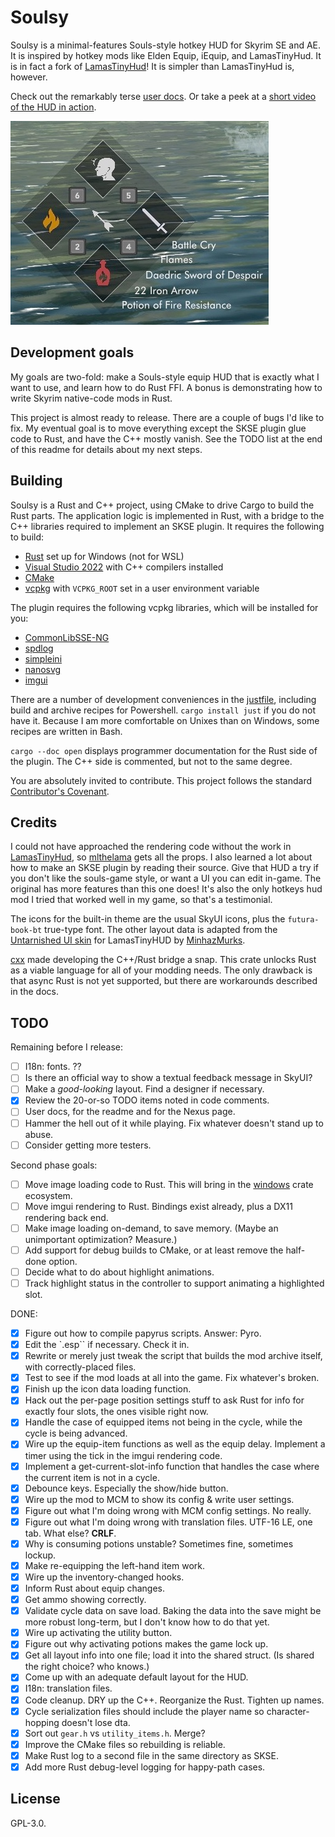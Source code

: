 # Soulsy

Soulsy is a minimal-features Souls-style hotkey HUD for Skyrim SE and AE. It is inspired by hotkey mods like Elden Equip, iEquip, and LamasTinyHud. It is in fact a fork of [LamasTinyHud](https://github.com/mlthelama/LamasTinyHUD)! It is simpler than LamasTinyHud is, however.

Check out the remarkably terse [user docs](./docs/usage.md). Or take a peek at a [short video of the HUD in action](https://youtu.be/rys9QjC9eak).

![Screenshot of the hud](./docs/SoulsyHUD_preview.jpeg)

## Development goals

My goals are two-fold: make a Souls-style equip HUD that is exactly what I want to use, and learn how to do Rust FFI. A bonus is demonstrating how to write Skyrim native-code mods in Rust.

This project is almost ready to release. There are a couple of bugs I'd like to fix. My eventual goal is to move everything except the SKSE plugin glue code to Rust, and have the C++ mostly vanish. See the TODO list at the end of this readme for details about my next steps.

## Building

Soulsy is a Rust and C++ project, using CMake to drive Cargo to build the Rust parts. The application logic is implemented in Rust, with a bridge to the C++ libraries required to implement an SKSE plugin. It requires the following to build:

- [Rust](https://rustup.rs) set up for Windows (not for WSL)
- [Visual Studio 2022](https://visualstudio.microsoft.com) with C++ compilers installed
- [CMake](https://cmake.org)
- [vcpkg](https://github.com/microsoft/vcpkg) with `VCPKG_ROOT` set in a user environment variable

The plugin requires the following vcpkg libraries, which will be installed for you:

- [CommonLibSSE-NG](https://github.com/CharmedBaryon/CommonLibSSE-NG)
- [spdlog](https://github.com/gabime/spdlog)
- [simpleini](https://github.com/brofield/simpleini)
- [nanosvg](https://github.com/memononen/nanosvg)
- [imgui](https://github.com/ocornut/imgui)

There are a number of development conveniences in the [justfile](https://just.systems), including build and archive recipes for Powershell. `cargo install just` if you do not have it. Because I am more comfortable on Unixes than on Windows, some recipes are written in Bash.

`cargo --doc open` displays programmer documentation for the Rust side of the plugin. The C++ side is commented, but not to the same degree.

You are absolutely invited to contribute. This project follows the standard [Contributor's Covenant](./CODE_OF_CONDUCT.md).

## Credits

I could not have approached the rendering code without the work in [LamasTinyHud](https://www.nexusmods.com/skyrimspecialedition/mods/82545), so [mlthelama](https://github.com/mlthelama) gets all the props. I also learned a lot about how to make an SKSE plugin by reading their source. Give that HUD a try if you don't like the souls-game style, or want a UI you can edit in-game. The original has more features than this one does! It's also the only hotkeys hud mod I tried that worked well in my game, so that's a testimonial.

The icons for the built-in theme are the usual SkyUI icons, plus the `futura-book-bt` true-type font. The other layout data is adapted from the [Untarnished UI skin](https://www.nexusmods.com/skyrimspecialedition/mods/82545) for LamasTinyHUD by [MinhazMurks](https://www.nexusmods.com/skyrimspecialedition/users/26341279).

[cxx](https://cxx.rs/) made developing the C++/Rust bridge a snap. This crate unlocks Rust as a viable language for all of your modding needs. The only drawback is that async Rust is not yet supported, but there are workarounds described in the docs.

## TODO

Remaining before I release:

- [ ] I18n: fonts. ??
- [ ] Is there an official way to show a textual feedback message in SkyUI?
- [ ] Make a *good-looking* layout. Find a designer if necessary.
- [x] Review the 20-or-so TODO items noted in code comments.
- [ ] User docs, for the readme and for the Nexus page.
- [ ] Hammer the hell out of it while playing. Fix whatever doesn't stand up to abuse.
- [ ] Consider getting more testers.

Second phase goals:

- [ ] Move image loading code to Rust. This will bring in the [windows](https://lib.rs/crates/windows) crate ecosystem.
- [ ] Move imgui rendering to Rust. Bindings exist already, plus a DX11 rendering back end.
- [ ] Make image loading on-demand, to save memory. (Maybe an unimportant optimization? Measure.)
- [ ] Add support for debug builds to CMake, or at least remove the half-done option.
- [ ] Decide what to do about highlight animations.
- [ ] Track highlight status in the controller to support animating a highlighted slot.

DONE:

- [x] Figure out how to compile papyrus scripts. Answer: Pyro.
- [x] Edit the `.esp`` if necessary. Check it in.
- [x] Rewrite or merely just tweak the script that builds the mod archive itself, with correctly-placed files.
- [x] Test to see if the mod loads at all into the game. Fix whatever's broken.
- [x] Finish up the icon data loading function.
- [x] Hack out the per-page position settings stuff to ask Rust for info for exactly four slots, the ones visible right now.
- [x] Handle the case of equipped items not being in the cycle, while the cycle is being advanced.
- [x] Wire up the equip-item functions as well as the equip delay. Implement a timer using the tick in the imgui rendering code.
- [x] Implement a get-current-slot-info function that handles the case where the current item is not in a cycle.
- [x] Debounce keys. Especially the show/hide button.
- [x] Wire up the mod to MCM to show its config & write user settings.
- [x] Figure out what I'm doing wrong with MCM config settings. No really.
- [x] Figure out what I'm doing wrong with translation files. UTF-16 LE, one tab. What else? **CRLF**.
- [x] Why is consuming potions unstable? Sometimes fine, sometimes lockup.
- [x] Make re-equipping the left-hand item work.
- [x] Wire up the inventory-changed hooks.
- [x] Inform Rust about equip changes.
- [x] Get ammo showing correctly.
- [x] Validate cycle data on save load. Baking the data into the save might be more robust long-term, but I don't know how to do that yet.
- [x] Wire up activating the utility button.
- [x] Figure out why activating potions makes the game lock up.
- [x] Get all layout info into one file; load it into the shared struct. (Is shared the right choice? who knows.)
- [x] Come up with an adequate default layout for the HUD.
- [x] I18n: translation files.
- [x] Code cleanup. DRY up the C++. Reorganize the Rust. Tighten up names.
- [x] Cycle serialization files should include the player name so character-hopping doesn't lose dta.
- [x] Sort out `gear.h` vs `utility_items.h`. Merge?
- [x] Improve the CMake files so rebuilding is reliable.
- [x] Make Rust log to a second file in the same directory as SKSE.
- [x] Add more Rust debug-level logging for happy-path cases.

## License

GPL-3.0.
